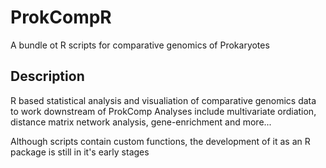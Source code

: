 # ProkCompR 

A bundle ot R scripts for comparative genomics of Prokaryotes

## Description

R based statistical analysis and visualiation of comparative genomics data to work downstream of ProkComp
Analyses include multivariate ordiation, distance matrix network analysis, gene-enrichment and more...

Although scripts contain custom functions, the development of it as an R package is still in it's early stages



